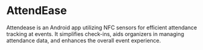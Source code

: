 # AttendEase
Attendease is an Android app utilizing NFC sensors for efficient attendance tracking at events. It simplifies check-ins, aids organizers in managing attendance data, and enhances the overall event experience.
